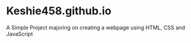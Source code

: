 # Keshie458.github.io
A Simple Project majoring on creating a webpage using HTML, CSS and JavaScript
